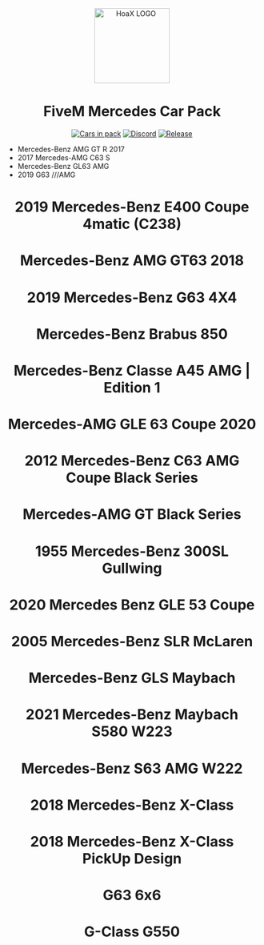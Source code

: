 <div align="center">
    <img href="https://projecterror.dev" width="150" src="https://cdn.discordapp.com/attachments/974415628171632681/1018290609833922641/logo.mine.png?size=4096" alt="HoaX LOGO" />
</div>
<h1 align="center">FiveM Mercedes Car Pack</h1>

<div align="center">

</div>

<div align="center">

[![Cars in pack](https://img.shields.io/badge/Cars%20In%20Pack-21-brightgreen)](https://github.com/hoaxik/mercedes-car-pack/blob/main/CAR_NAMES.md)
[![Discord](https://img.shields.io/badge/Discord-Join%20Now!-blue)](https://discord.gg/t5AXX7xPnm)
[![Release](https://img.shields.io/badge/Release-1.0-red)](https://github.com/hoaxik/mercedes-car-pack/releases/tag/V1.0)
</div>

- Mercedes-Benz AMG GT R 2017
- 2017 Mercedes-AMG C63 S
- Mercedes-Benz GL63 AMG
- 2019 G63 ///AMG
<h1 align="center">2019 Mercedes-Benz E400 Coupe 4matic (C238)</h1>
<h1 align="center">Mercedes-Benz AMG GT63 2018</h1>
<h1 align="center">2019 Mercedes-Benz G63 4X4</h1>
<h1 align="center">Mercedes-Benz Brabus 850</h1>
<h1 align="center">Mercedes-Benz Classe A45 AMG | Edition 1</h1>
<h1 align="center">Mercedes-AMG GLE 63 Coupe 2020</h1>
<h1 align="center">2012 Mercedes-Benz C63 AMG Coupe Black Series</h1>
<h1 align="center">Mercedes-AMG GT Black Series</h1>
<h1 align="center">1955 Mercedes-Benz 300SL Gullwing</h1>
<h1 align="center">2020 Mercedes Benz GLE 53 Coupe</h1>
<h1 align="center">2005 Mercedes-Benz SLR McLaren</h1>
<h1 align="center">Mercedes-Benz GLS Maybach</h1>
<h1 align="center">2021 Mercedes-Benz Maybach S580 W223</h1>
<h1 align="center">Mercedes-Benz S63 AMG W222</h1>
<h1 align="center">2018 Mercedes-Benz X-Class</h1>
<h1 align="center">2018 Mercedes-Benz X-Class PickUp Design</h1>
<h1 align="center">G63 6x6</h1>
<h1 align="center">G-Class G550</h1>

